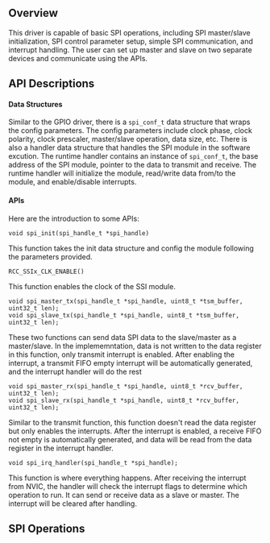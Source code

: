 ## Overview
This driver is capable of basic SPI operations, including SPI master/slave initialization, SPI control parameter setup, simple SPI communication, and interrupt handling. The user can set up master and slave on two separate devices and communicate using the APIs.

## API Descriptions
#### Data Structures
Similar to the GPIO driver, there is a `spi_conf_t` data structure that wraps the config parameters. The config parameters include clock phase, clock polarity, clock prescaler, master/slave operation, data size, etc. There is also a handler data structure that handles the SPI module in the software excution. The runtime handler contains an instance of `spi_conf_t`, the base address of the SPI module, pointer to the data to transmit and receive. The runtime handler will initialize the module, read/write data from/to the module, and enable/disable interrupts.
#### APIs
Here are the introduction to some APIs:
```
void spi_init(spi_handle_t *spi_handle)
```
This function takes the init data structure and config the module following the parameters provided.
```
RCC_SSIx_CLK_ENABLE()
```
This function enables the clock of the SSI module.
```
void spi_master_tx(spi_handle_t *spi_handle, uint8_t *tsm_buffer, uint32_t len);
void spi_slave_tx(spi_handle_t *spi_handle, uint8_t *tsm_buffer, uint32_t len);
```
These two functions can send data SPI data to the slave/master as a master/slave. In the implememntation, data is not written to the data register in this function, only transmit interrupt is enabled. After enabling the interrupt, a transmit FIFO empty interrupt will be automatically generated, and the interrupt handler will do the rest 
```
void spi_master_rx(spi_handle_t *spi_handle, uint8_t *rcv_buffer, uint32_t len);
void spi_slave_rx(spi_handle_t *spi_handle, uint8_t *rcv_buffer, uint32_t len);
```
Similar to the transmit function, this function doesn't read the data register but only enables the interrupts. After the interrupt is enabled, a receive FIFO not empty is automatically generated, and data will be read from the data register in the interrupt handler.
```
void spi_irq_handler(spi_handle_t *spi_handle);
```
This function is where everything happens. After receiving the interrupt from NVIC, the handler will check the interrupt flags to determine which operation to run. It can send or receive data as a slave or master. The interrupt will be cleared after handling.

## SPI Operations

